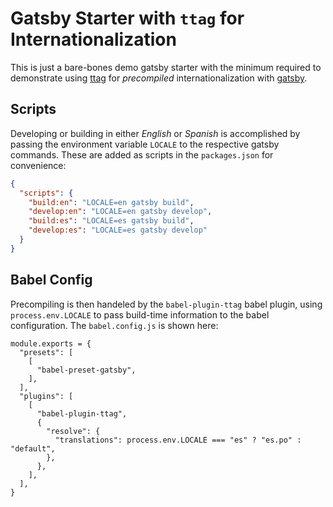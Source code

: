 # Gatsby Starter with `ttag` for Internationalization

This is just a bare-bones demo gatsby starter with the minimum required to
demonstrate using [ttag](https://ttag.js.org/) for _precompiled_ internationalization with
[gatsby](https://www.gatsbyjs.org/).

## Scripts

Developing or building in either _English_ or _Spanish_ is accomplished by passing
the environment variable `LOCALE` to the respective gatsby commands.
These are added as scripts in the `packages.json` for convenience:

```JSON
{
  "scripts": {
    "build:en": "LOCALE=en gatsby build",
    "develop:en": "LOCALE=en gatsby develop",
    "build:es": "LOCALE=es gatsby build",
    "develop:es": "LOCALE=es gatsby develop"
  }
}
```

## Babel Config

Precompiling is then handeled by the `babel-plugin-ttag` babel plugin, using `process.env.LOCALE`
to pass build-time information to the babel configuration. The `babel.config.js` is shown here:

```JS
module.exports = {
  "presets": [
    [
      "babel-preset-gatsby",
    ],
  ],
  "plugins": [
    [
      "babel-plugin-ttag",
      {
        "resolve": {
          "translations": process.env.LOCALE === "es" ? "es.po" : "default",
        },
      },
    ],
  ],
}

```
